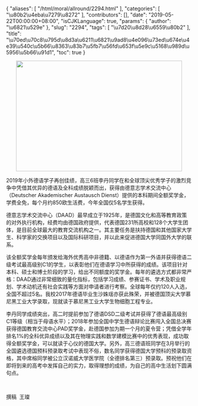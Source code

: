 {
    "aliases": [
        "/html/moral/allround/2294.html"
    ],
    "categories": [
        "\u80b2\u4eba\u7279\u8272"
    ],
    "contributors": [],
    "date": "2019-05-22T00:00:00+08:00",
    "isCJKLanguage": true,
    "params": {
        "author": "\u6821\u529e"
    },
    "slug": "2294",
    "tags": [
        "\u7d20\u8d28\u6559\u80b2"
    ],
    "title": "\u70ed\u70c8\u795d\u8d3a\u6211\u6821\u9ad8\u4e096\u73ed\u674e\u4e39\u540c\u5b66\u8363\u83b7\u5fb7\u56fd\u653f\u5e9c\u5168\u989d\u5956\u5b66\u91d1",
    "toc": true
}


<img
    src="https://cdn.tfls.online/mirror/full/a1d3fccdc9f96428c956e81409ee64d94f433861.jpg"
    style="display:block;margin-left:auto;margin-right:auto;"
    decoding="async"
    fetchpriority="auto"
    loading="lazy"
    height="300"
    width="450"
/>




  





2019年小外德语学子再创佳绩，高三6班李丹同学在和全球顶尖优秀学子的激烈竞争中凭借其优异的德语及全科成绩脱颖而出，获得由德意志学术交流中心（Deutscher Akademischer Austausch Dienst）提供的本科期间全额奖学金，学费全免，每个月约850欧生活费，今年全国仅5名学生获得。




德意志学术交流中心（DAAD）最早成立于1925年，是德国文化和高等教育政策的对外执行机构，经费均由德国政府提供，代表德国231所高校和128个大学生团体，是目前全球最大的教育交流机构之一。其主要任务是扶持德国和其他国家大学生、科学家的交换项目以及国际科研项目，并以此来促进德国大学同国外大学的联系。




该全额奖学金每年颁发给海外优秀高中非德籍、以德语作为第一外语并获得德语二级考试最高级别C1的学生，以表彰他们在德语学习中所获得的成绩。该项目针对本科、硕士和博士阶段的学习，给出不同额度的奖学金。每年的遴选方式都非常严格：DAAD通过非常细致的量化指标，包括学习成绩、参赛证书、学术及职业规划、学术动机还有社会实践等方面对申请者进行考察。全球每年仅约120人入选，全国不超过5名。我校2017年德语毕业生沙姝瑶亦获此殊荣，并被德国顶尖大学慕尼黑工业大学录取，现就读于慕尼黑工业大学生物细胞工程专业。




李丹同学成绩突出，高二时提前参加了德语DSD二级考试并获得了德语最高级别C1等级（相当于母语水平）；2018年参加全国中学生德语辩论比赛闯入全国总决赛获得德国教育交流中心PAD奖学金，赴德国参加为期一个月的夏令营；凭借全学年排名1%的全科优异成绩以及其在物理实践和数学建模比赛中的优秀表现，成功取得全额奖学金，可以就读于心仪的德国大学。另外，高三德语班同学在3月举行的全国遴选德国预科预录取考试中表现不俗，数名同学获得德国大学预科的预录取资格，其中席榕同学被公立汉诺威大学医学院（全德排名第三）预录取。预祝他们在即将到来的高考中发挥自己的实力，取得理想的成绩，为自己的高中生活划下圆满句点。




 




撰稿  王璨





  



